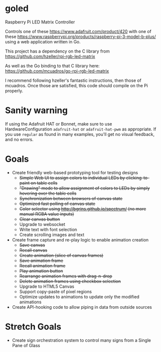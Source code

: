 # goled
Raspberry Pi LED Matrix Controller

Controls one of these https://www.adafruit.com/product/420 with one of these https://www.raspberrypi.org/products/raspberry-pi-3-model-b-plus/ using a web application written in Go.

This project has a dependency on the C library from https://github.com/hzeller/rpi-rgb-led-matrix

As well as the Go binding to that C library here: https://github.com/mcuadros/go-rpi-rgb-led-matrix

I recommend following hzeller's fantastic instructions, then those of mcuadros.
Once those are satisfied, this code should compile on the Pi properly.

# Sanity warning

If using the Adafruit HAT or Bonnet, make sure to use HardwareConfiguration `adafruit-hat` or `adafruit-hat-pwm` as appropriate. If you use `regular` as found in many examples, you'll get no visual feedback, and no errors.


# Goals
- Create friendly web-based prototyping tool for testing designs
  - ~~Simple Web UI to assign colors to individual LEDs by clicking-to-paint on table cells~~
  - ~~"Drawing" mode to allow assignment of colors to LEDs by simply hovering over the table cells~~
  - ~~Synchronization between browsers of canvas state~~
  - ~~Optimized fast polling of canvas state~~
  - ~~Color selector using http://bgrins.github.io/spectrum/ (no more manual RGBA value inputs)~~
  - ~~Clear canvas button~~
  - Upgrade to websocket
  - Write text with font selection
  - Create scrolling images and text
- Create frame capture and re-play logic to enable animation creation
  - ~~Save canvas~~
  - ~~Recall canvas~~
  - ~~Create animation (slice of canvas frames)~~
  - ~~Save animation frame~~
  - ~~Recall animation frame~~
  - ~~Play animation button~~
  - ~~Rearrange animation frames with drag-n-drop~~
  - ~~Delete animation frames using checkbox selection~~
  - Upgrade to HTML5 Canvas
  - Support copy-paste of pixel regions
  - Optimize updates to animations to update only the modified animations
- Create API-hooking code to allow piping in data from outside sources

# Stretch Goals
- Create sign orchestration system to control many signs from a Single Pane of Glass

